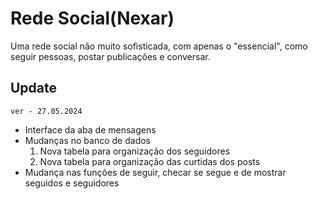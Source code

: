 # Rede Social(Nexar)

Uma rede social não muito sofisticada, com apenas o "essencial", como seguir pessoas, postar publicações e conversar.

## Update

`ver - 27.05.2024`

- Interface da aba de mensagens 
- Mudanças no banco de dados
    1. Nova tabela para organização dos seguidores
    2. Nova tabela para organização das curtidas dos posts
- Mudança nas funções de seguir, checar se segue e de mostrar seguidos e seguidores
